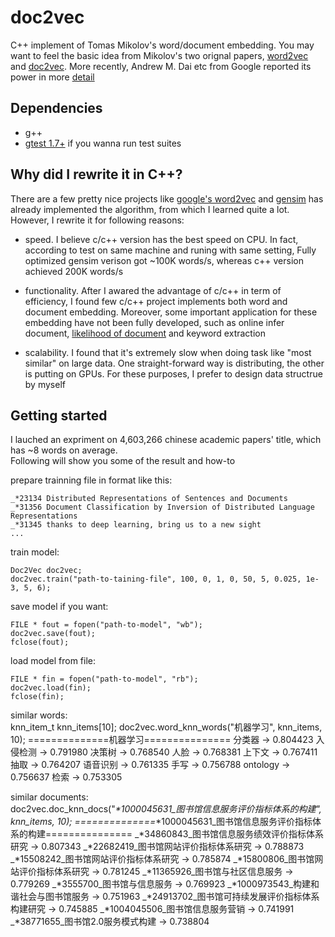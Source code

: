 # doc2vec
C++ implement of Tomas Mikolov's word/document embedding. You may want to feel the basic idea from Mikolov's two orignal papers, [word2vec](http://arxiv.org/pdf/1301.3781.pdf) and [doc2vec](http://cs.stanford.edu/~quocle/paragraph_vector.pdf). More recently, Andrew M. Dai etc from Google reported its power in more [detail](http://arxiv.org/pdf/1507.07998.pdf)

## Dependencies
* g++ </br>
* [gtest 1.7+](http://code.google.com/p/googletest/) if you wanna run test suites </br>

## Why did I rewrite it in C++?
There are a few pretty nice projects like [google's word2vec](https://code.google.com/p/word2vec/) and [gensim](https://github.com/piskvorky/gensim) has already implemented the algorithm, from which I learned quite a lot. However, I rewrite it for following reasons:</br>

* speed. I believe c/c++ version has the best speed on CPU. In fact, according to test on same machine and runing with same setting, Fully optimized gensim verison got ~100K words/s, whereas c++ version achieved 200K words/s </br>

* functionality. After I awared the advantage of c/c++ in term of efficiency, I found few c/c++ project implements both word and document embedding. Moreover, some important application for these embedding have not been fully developed, such as online infer document, [likelihood of document](http://arxiv.org/abs/1504.07295) and keyword extraction </br>

* scalability. I found that it's extremely slow when doing task like "most similar" on large data. One straight-forward way is distributing, the other is putting on GPUs. For these purposes, I prefer to design data structrue by myself

## Getting started
I lauched an expriment on 4,603,266 chinese academic papers' title, which has ~8 words on average. </br>
Following will show you some of the result and how-to </br>

prepare trainning file in format like this: </br>

    _*23134 Distributed Representations of Sentences and Documents
    _*31356 Document Classification by Inversion of Distributed Language Representations
    _*31345 thanks to deep learning, bring us to a new sight
    ...

train model: </br>

    Doc2Vec doc2vec;
    doc2vec.train("path-to-taining-file", 100, 0, 1, 0, 50, 5, 0.025, 1e-3, 5, 6);

save model if you want: </br>

    FILE * fout = fopen("path-to-model", "wb");
    doc2vec.save(fout);
    fclose(fout);

load model from file: </br>

    FILE * fin = fopen("path-to-model", "rb");
    doc2vec.load(fin);
    fclose(fin);

similar words: </br>
    knn_item_t knn_items[10];
    doc2vec.word_knn_words("机器学习", knn_items, 10);
    ==============机器学习===============
    分类器 -> 0.804423
    入侵检测 -> 0.791980
    决策树 -> 0.768540
    人脸 -> 0.768381
    上下文 -> 0.767411
    抽取 -> 0.764207
    语音识别 -> 0.761335
    手写 -> 0.756788
    ontology -> 0.756637
    检索 -> 0.753305

similar documents: </br>
    doc2vec.doc_knn_docs("_*1000045631_图书馆信息服务评价指标体系的构建", knn_items, 10);
    ==============_*1000045631_图书馆信息服务评价指标体系的构建===============
    _*34860843_图书馆信息服务绩效评价指标体系研究 -> 0.807343
    _*22682419_图书馆网站评价指标体系研究 -> 0.788873
    _*15508242_图书馆网站评价指标体系研究 -> 0.785874
    _*15800806_图书馆网站评价指标体系研究 -> 0.781245
    _*11365926_图书馆与社区信息服务 -> 0.779269
    _*3555700_图书馆与信息服务 -> 0.769923
    _*1000973543_构建和谐社会与图书馆服务 -> 0.751963
    _*24913702_图书馆可持续发展评价指标体系构建研究 -> 0.745885
    _*1004045506_图书馆信息服务营销 -> 0.741991
    _*38771655_图书馆2.0服务模式构建 -> 0.738804
